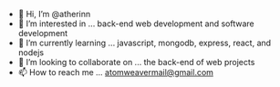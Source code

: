 - 👋 Hi, I’m @atherinn
- 👀 I’m interested in ... back-end web development and software development
- 🌱 I’m currently learning ... javascript, mongodb, express, react, and nodejs
- 💞️ I’m looking to collaborate on ... the back-end of web projects
- 📫 How to reach me ... atomweavermail@gmail.com 

<!---
atherinn/atherinn is a ✨ special ✨ repository because its `README.md` (this file) appears on your GitHub profile.
You can click the Preview link to take a look at your changes.
--->
